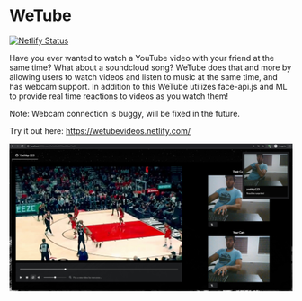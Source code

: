 # WeTube
[![Netlify
 Status](https://api.netlify.com/api/v1/badges/f9dbc1e2-0ae5-49d9-9bf2-e90b07bd6ce7/deploy-status)](https://app.netlify.com/sites/wetubevideos/deploys)
 
 Have you ever wanted to watch a YouTube video with your friend at the same time? What about a soundcloud song? WeTube does that and more by allowing users to watch videos and listen to music at the same time, and has webcam support. In addition to this WeTube utilizes face-api.js and ML to provide real time reactions to videos as you watch them!
 
 
 Note: Webcam connection is buggy, will be fixed in the future.
 
 Try it out here: https://wetubevideos.netlify.com/
 
 ![Image description](./example.jpg)
 
 
